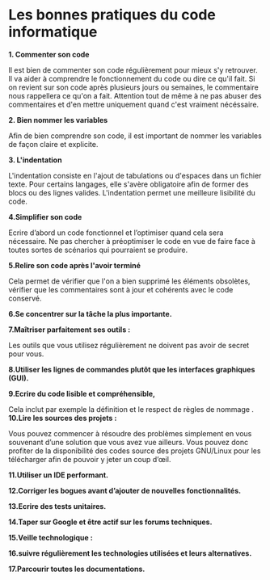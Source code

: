 # Les bonnes pratiques du code informatique

**1. Commenter son code**

Il est bien de commenter son code régulièrement pour mieux s'y retrouver. Il va aider à comprendre le fonctionnement du code ou dire ce qu'il fait. Si on revient sur son code après plusieurs jours ou semaines, le commentaire nous rappellera ce qu'on a fait. Attention tout de même à ne pas abuser des commentaires et d'en mettre uniquement quand c'est vraiment nécéssaire.

**2. Bien nommer les variables**

Afin de bien comprendre son code, il est important de nommer les variables de façon claire et explicite.

**3. L'indentation**

L'indentation consiste en l'ajout de tabulations ou d'espaces dans un fichier texte. Pour certains langages, elle s'avère obligatoire afin de former des blocs ou des lignes valides. L'indentation permet une meilleure lisibilité du code.

**4.Simplifier son code**

Ecrire d’abord un code fonctionnel et l’optimiser quand cela sera nécessaire. Ne pas chercher à préoptimiser le code en vue de faire face à toutes sortes de scénarios qui pourraient se produire.

**5.Relire son code après l'avoir terminé**

Cela permet de vérifier que l'on a bien supprimé les éléments obsolètes, vérifier que les commentaires sont à jour et cohérents avec le code conservé.

**6.Se concentrer sur la tâche la plus importante.**

**7.Maîtriser parfaitement ses outils :**

Les outils que vous utilisez régulièrement ne doivent pas avoir de secret pour vous.

**8.Utiliser les lignes de commandes plutôt que les interfaces graphiques (GUI).**

**9.Ecrire du code lisible et compréhensible,**

Cela inclut par exemple la définition et le respect de règles de nommage
.
**10.Lire les sources des projets :**

Vous pouvez commencer à résoudre des problèmes simplement en vous souvenant d’une solution que vous avez vue ailleurs. Vous pouvez donc profiter de la disponibilité des codes source des projets GNU/Linux pour les télécharger afin de pouvoir y jeter un coup d’œil.

**11.Utiliser un IDE performant.**

**12.Corriger les bogues avant d’ajouter de nouvelles fonctionnalités.**

**13.Ecrire des tests unitaires.**

**14.Taper sur Google et être actif sur les forums techniques.**

**15.Veille technologique :**

**16.suivre régulièrement les technologies utilisées et leurs alternatives.**

**17.Parcourir toutes les documentations.**
